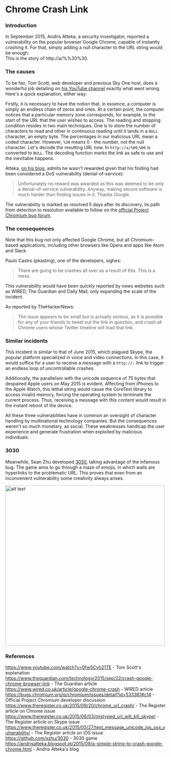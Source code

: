 # Chrome Crash Link

### Introduction
In September 2015, Andris Atteka, a security investigator, reported a vulnerability on the popular browser Google Chrome, capable of instantly crashing it. For that, simply adding a null character to the URL string would be enough.  
This is the story of http://a/%%30%30.

### The causes
To be fair, Tom Scott, web developer and previous Sky One host, does a wonderful job detailing on [his YouTube channel](https://www.youtube.com/watch?v=0fw5Cyh21TE) exactly what went wrong. Here's a quick explanation, either way:  

Firstly, it is necessary to have the notion that, in essence, a computer is simply an endless chain of zeros and ones. At a certain point, the computer notices that a particular memory zone corresponds, for example, to the start of the URL that the user wishes to access. The reading and stopping condition resides in two main techniques. One is to store the number of characters to read and other in continuous reading until it lands in a `NULL` character, an empty byte.
The percentages in our malicious URL mean a coded character. However, `%30` means 0 - the number, not the null character. Let's decode the resulting URL now. In `http://a/%00`,`%00` is converted to `NULL`. The decoding function marks the link as safe to use and the inevitable happens.  

Atteka, [on his blog](https://andrisatteka.blogspot.pt/2015/09/a-simple-string-to-crash-google-chrome.html), admits he wasn't rewarded given that his finding had been considered a DoS vulnerability (denial-of-service):

> Unfortunately no reward was awarded as this was deemed to be only a denial-of-service vulnerability. Anyway, making secure software is much harder than finding issues in it. Thanks Google.

The vulnerability is marked as resolved 5 days after its discovery, its path from detection to resolution available to follow on the [official Project Chromium bug forum](https://bugs.chromium.org/p/chromium/issues/detail?id=533361#c14).

### The consequences
Note that this bug not only affected Google Chrome, but all Chromium-based applications, including other browsers like Opera and apps like Atom and Slack.  

Paulo Castro (pkasting), one of the developers, sighes:
> There are going to be crashes all over as a result of this. This is a mess.  

This vulnerability would have been quickly reported by news websites such as WIRED, The Guardian and Daily Mail, only expanding the scale of the incident.  

As reported by TheHackerNews:
> The issue appears to be small but is actually serious, as it is possible for any of your friends to tweet out the link in question, and crash all Chrome users whose Twitter timeline will load that link.  

### Similar incidents

This incident is similar to that of June 2015, which plagued Skype, the popular platform specialized in voice and video connections. In this case, it would suffice for a user to receive a message with a `http://:` link to trigger an endless loop of uncontrollable crashes.

Additionally, the parallelism with the unicode sequence of 75 bytes that despaired Apple users on May 2015 is evident. Affecting from iPhones to the Apple Watch, this lethal string would cause the CoreText library to access invalid memory, forcing the operating system to terminate the current process. Thus, receiving a message with this content would result in the instant reboot of the device.

All these three vulnerabilities have in common an oversight of character handling by multinational technology companies. But the consequences weren't so much monetary, as social. These weaknesses handicap the user experience and generate frustration when exploited by malicious individuals.

### 3030
Meanwhile, Sean Zhu developed [3030](https://github.com/szhu/3030), taking advantage of the infamous bug. The game aims to go through a maze of emojis, in which walls are hyperlinks to the problematic URL. This proves that even from an inconvenient vulnerability some creativity always arises.

<img src="https://i.imgur.com/0jp53AO.png" alt="alt text" width="500">

### References
https://www.youtube.com/watch?v=0fw5Cyh21TE - Tom Scott's explanation  
https://www.theguardian.com/technology/2015/sep/22/crash-google-chrome-browser-link - The Guardian article  
https://www.wired.co.uk/article/google-chrome-crash - WIRED article  
https://bugs.chromium.org/p/chromium/issues/detail?id=533361#c14 - Official Project Chromium developer discussion  
https://www.theregister.co.uk/2015/09/20/chrome_url_crash/ - The Register article on Chrome issue
https://www.theregister.co.uk/2015/06/03/mistyped_url_will_kill_skype/ - The Register article on Skype issue
https://www.theregister.co.uk/2015/05/27/text_message_unicode_ios_osx_vulnerability/ - The Register article on iOS issue  
https://github.com/szhu/3030 - 3030 game  
https://andrisatteka.blogspot.pt/2015/09/a-simple-string-to-crash-google-chrome.html - Andris Atteka's blog


